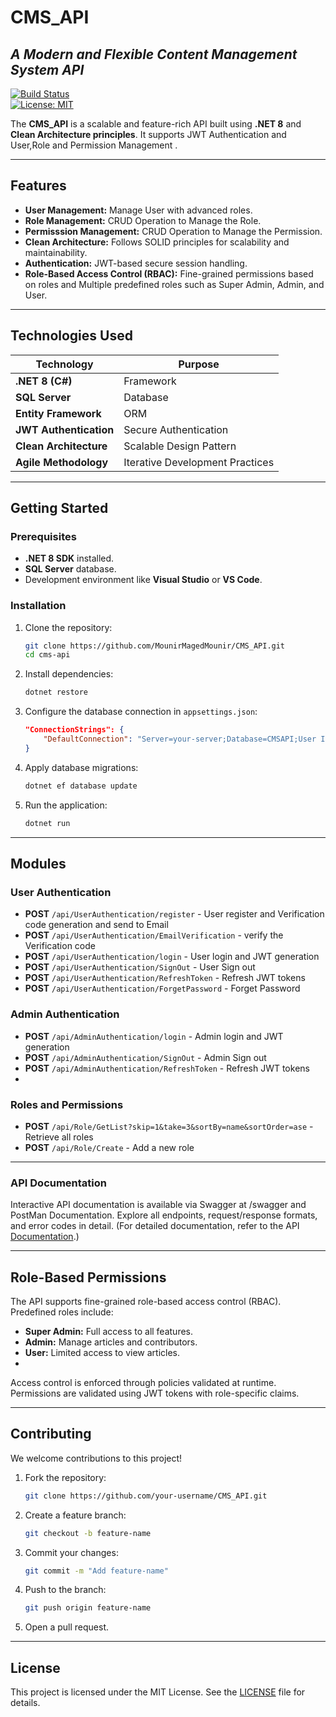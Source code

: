 # CMS_API  
## _A Modern and Flexible Content Management System API_

[![Build Status](https://img.shields.io/badge/build-passing-brightgreen)](https://github.com/MounirMagedMounir/CMS_API)  
[![License: MIT](https://img.shields.io/badge/license-MIT-blue.svg)](LICENSE)  

The **CMS_API** is a scalable and feature-rich API built using **.NET 8** and **Clean Architecture principles**. It supports JWT Authentication and User,Role and Permission Management . 

---

## Features  

- **User Management:** Manage User with advanced roles.  
- **Role Management:** CRUD Operation to Manage the Role.
- **Permisssion Management:** CRUD Operation to Manage the Permission.  
- **Clean Architecture:** Follows SOLID principles for scalability and maintainability.  
- **Authentication:** JWT-based secure session handling.  
- **Role-Based Access Control (RBAC):** Fine-grained permissions based on roles and Multiple predefined roles such as Super Admin, Admin, and User.

---

## Technologies Used  

| Technology          | Purpose                                |
|----------------------|----------------------------------------|
| **.NET 8 (C#)**      | Framework                             |
| **SQL Server**       | Database                              |
| **Entity Framework** | ORM                                   |
| **JWT Authentication** | Secure Authentication               |
| **Clean Architecture** | Scalable Design Pattern             |
| **Agile Methodology** | Iterative Development Practices      |

---

## Getting Started  

### Prerequisites  

- **.NET 8 SDK** installed.  
- **SQL Server** database.  
- Development environment like **Visual Studio** or **VS Code**.

### Installation  

1. Clone the repository:
    ```bash
    git clone https://github.com/MounirMagedMounir/CMS_API.git
    cd cms-api
    ```

2. Install dependencies:
    ```bash
    dotnet restore
    ```

3. Configure the database connection in `appsettings.json`:
    ```json
    "ConnectionStrings": {
        "DefaultConnection": "Server=your-server;Database=CMSAPI;User Id=your-username;Password=your-password;"
    }
    ```

4. Apply database migrations:
    ```bash
    dotnet ef database update
    ```

5. Run the application:
    ```bash
    dotnet run
    ```

---

## Modules  

### User Authentication  
- **POST** `/api/UserAuthentication/register` - User register and Verification code generation and send to Email
- **POST** `/api/UserAuthentication/EmailVerification` - verify the Verification code
- **POST** `/api/UserAuthentication/login` - User login and JWT generation
- **POST** `/api/UserAuthentication/SignOut` - User Sign out 
- **POST** `/api/UserAuthentication/RefreshToken` - Refresh JWT tokens  
- **POST** `/api/UserAuthentication/ForgetPassword` - Forget Password 

  
### Admin Authentication  
- **POST** `/api/AdminAuthentication/login` - Admin login and JWT generation
- **POST** `/api/AdminAuthentication/SignOut` - Admin Sign out 
- **POST** `/api/AdminAuthentication/RefreshToken` - Refresh JWT tokens
- 
### Roles and Permissions  
- **POST** `/api/Role/GetList?skip=1&take=3&sortBy=name&sortOrder=ase` - Retrieve all roles  
- **POST** `/api/Role/Create` - Add a new role  

---

### API Documentation
Interactive API documentation is available via Swagger at /swagger and PostMan Documentation. Explore all endpoints, request/response formats, and error codes in detail.
(For detailed documentation, refer to the API [Documentation](https://documenter.getpostman.com/view/25105164/2sAYBYeVcb).)

---

## Role-Based Permissions  

The API supports fine-grained role-based access control (RBAC). Predefined roles include:  
- **Super Admin:** Full access to all features.  
- **Admin:** Manage articles and contributors.  
- **User:** Limited access to view articles.
- 
Access control is enforced through policies validated at runtime.
Permissions are validated using JWT tokens with role-specific claims.

---

## Contributing  

We welcome contributions to this project!  

1. Fork the repository:
    ```bash
    git clone https://github.com/your-username/CMS_API.git
    ```

2. Create a feature branch:
    ```bash
    git checkout -b feature-name
    ```

3. Commit your changes:
    ```bash
    git commit -m "Add feature-name"
    ```

4. Push to the branch:
    ```bash
    git push origin feature-name
    ```

5. Open a pull request.

---

## License  

This project is licensed under the MIT License. See the [LICENSE](LICENSE) file for details.
